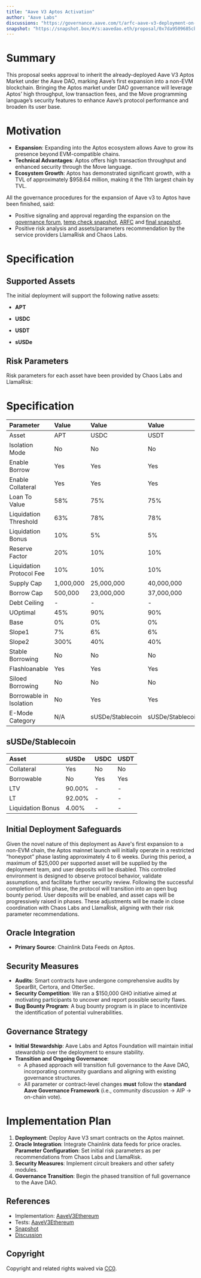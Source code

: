 ```yaml
---
title: "Aave V3 Aptos Activation"
author: "Aave Labs"
discussions: "https://governance.aave.com/t/arfc-aave-v3-deployment-on-aptos-mainnet/21823"
snapshot: "https://snapshot.box/#/s:aavedao.eth/proposal/0x7da9509685cb547a0af6582a110697a40d6056bff566670cc487441cd4c380cd"
---
```


# Summary

This proposal seeks approval to inherit the already-deployed Aave V3 Aptos Market under the Aave DAO, marking Aave’s first expansion into a non-EVM blockchain. Bringing the Aptos market under DAO governance will leverage Aptos’ high throughput, low transaction fees, and the Move programming language’s security features to enhance Aave’s protocol performance and broaden its user base.

# Motivation

- **Expansion**: Expanding into the Aptos ecosystem allows Aave to grow its presence beyond EVM-compatible chains.
- **Technical Advantages**: Aptos offers high transaction throughput and enhanced security through the Move language.
- **Ecosystem Growth**: Aptos has demonstrated significant growth, with a TVL of approximately $958.64 million, making it the 11th largest chain by TVL.

All the governance procedures for the expansion of Aave v3 to Aptos have been finished, said:

- Positive signaling and approval regarding the expansion on the [governance forum](https://governance.aave.com/t/temp-check-aave-v3-deployment-on-aptos-mainnet/18124/17), [temp check snapshot](https://snapshot.box/#/s:aavedao.eth/proposal/0x3ab72b46e2039d255c8df47e3210e40a7df5e7d4e079096439a018e28a38a17e), [ARFC](https://governance.aave.com/t/arfc-aave-v3-deployment-on-aptos-mainnet/21823) and [final snapshot](https://snapshot.box/#/s:aavedao.eth/proposal/0x7da9509685cb547a0af6582a110697a40d6056bff566670cc487441cd4c380cd).
- Positive risk analysis and assets/parameters recommendation by the service providers LlamaRisk and Chaos Labs.

# Specification

## Supported Assets

The initial deployment will support the following native assets:

- **APT**

- **USDC**

- **USDT**

- **sUSDe**

## Risk Parameters

Risk parameters for each asset have been provided by Chaos Labs and LlamaRisk:

# Specification

| Parameter                | Value     | Value            | Value            | Value            |
| :----------------------- | :-------- | :--------------- | :--------------- | :--------------- |
| Asset                    | APT       | USDC             | USDT             | sUSDe            |
| Isolation Mode           | No        | No               | No               | No               |
| Enable Borrow            | Yes       | Yes              | Yes              | Yes              |
| Enable Collateral        | Yes       | Yes              | Yes              | Yes              |
| Loan To Value            | 58%       | 75%              | 75%              | 65%              |
| Liquidation Threshold    | 63%       | 78%              | 78%              | 75%              |
| Liquidation Bonus        | 10%       | 5%               | 5%               | 8.5%             |
| Reserve Factor           | 20%       | 10%              | 10%              | 20%              |
| Liquidation Protocol Fee | 10%       | 10%              | 10%              | 10%              |
| Supply Cap               | 1,000,000 | 25,000,000       | 40,000,000       | 14,000,000       |
| Borrow Cap               | 500,000   | 23,000,000       | 37,000,000       | \-               |
| Debt Ceiling             | \-        | \-               | \-               | \-               |
| UOptimal                 | 45%       | 90%              | 90%              | \-               |
| Base                     | 0%        | 0%               | 0%               | \-               |
| Slope1                   | 7%        | 6%               | 6%               | \-               |
| Slope2                   | 300%      | 40%              | 40%              | \-               |
| Stable Borrowing         | No        | No               | No               | No               |
| Flashloanable            | Yes       | Yes              | Yes              | Yes              |
| Siloed Borrowing         | No        | No               | No               | No               |
| Borrowable in Isolation  | No        | Yes              | Yes              | No               |
| E-Mode Category          | N/A       | sUSDe/Stablecoin | sUSDe/Stablecoin | sUSDe/Stablecoin |

## sUSDe/Stablecoin

| Asset             | sUSDe  | USDC | USDT |
| :---------------- | :----- | :--- | :--- |
| Collateral        | Yes    | No   | No   |
| Borrowable        | No     | Yes  | Yes  |
| LTV               | 90.00% | \-   | \-   |
| LT                | 92.00% | \-   | \-   |
| Liquidation Bonus | 4.00%  | \-   | \-   |

## Initial Deployment Safeguards

Given the novel nature of this deployment as Aave's first expansion to a non-EVM chain, the Aptos mainnet launch will initially operate in a restricted “honeypot” phase lasting approximately 4 to 6 weeks. During this period, a maximum of $25,000 per supported asset will be supplied by the deployment team, and user deposits will be disabled. This controlled environment is designed to observe protocol behavior, validate assumptions, and facilitate further security review. Following the successful completion of this phase, the protocol will transition into an open bug bounty period. User deposits will be enabled, and asset caps will be progressively raised in phases. These adjustments will be made in close coordination with Chaos Labs and LlamaRisk, aligning with their risk parameter recommendations.

## Oracle Integration

- **Primary Source**: Chainlink Data Feeds on Aptos.

## Security Measures

- **Audits**: Smart contracts have undergone comprehensive audits by SpearBit, Certora, and OtterSec.
- **Security Competition**: We ran a $150,000 GHO initiative aimed at motivating participants to uncover and report possible security flaws.
- **Bug Bounty Program**: A bug bounty program is in place to incentivize the identification of potential vulnerabilities.

## Governance Strategy

- **Initial Stewardship**: Aave Labs and Aptos Foundation will maintain initial stewardship over the deployment to ensure stability.
- **Transition and Ongoing Governance**:
  - A phased approach will transition full governance to the Aave DAO, incorporating community guardians and aligning with existing governance structures.
  - All parameter or contract-level changes **must** follow the **standard Aave Governance Framework** (i.e., community discussion → AIP → on-chain vote).

# Implementation Plan

1. **Deployment**: Deploy Aave V3 smart contracts on the Aptos mainnet.
2. **Oracle Integration**: Integrate Chainlink data feeds for price oracles.  
   **Parameter Configuration**: Set initial risk parameters as per recommendations from Chaos Labs and LlamaRisk.
3. **Security Measures**: Implement circuit breakers and other safety modules.
4. **Governance Transition**: Begin the phased transition of full governance to the Aave DAO.

## References

- Implementation: [AaveV3Ethereum](https://github.com/bgd-labs/aave-proposals-v3/blob/main/src/20250613_AaveV3Aptos_AaveV3AptosActivation/AaveV3Ethereum_AaveV3AptosActivation_20250613.sol)
- Tests: [AaveV3Ethereum](https://github.com/bgd-labs/aave-proposals-v3/blob/main/src/20250613_AaveV3Aptos_AaveV3AptosActivation/AaveV3Ethereum_AaveV3AptosActivation_20250613.t.sol)
- [Snapshot](https://snapshot.box/#/s:aavedao.eth/proposal/0x7da9509685cb547a0af6582a110697a40d6056bff566670cc487441cd4c380cd)
- [Discussion](https://governance.aave.com/t/arfc-aave-v3-deployment-on-aptos-mainnet/21823)

## Copyright

Copyright and related rights waived via [CC0](https://creativecommons.org/publicdomain/zero/1.0/).
